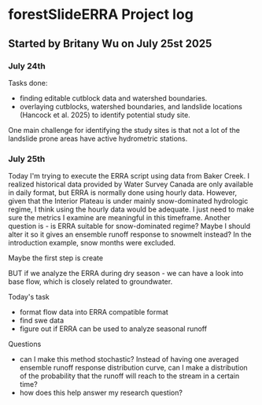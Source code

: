 # forestSlideERRA Project log
## Started by Britany Wu on July 25st 2025

### July 24th
Tasks done: 
- finding editable cutblock data and watershed boundaries.
- overlaying cutblocks, watershed boundaries, and landslide locations (Hancock et al. 2025) to identify potential study site. 

One main challenge for identifying the study sites is that not a lot of the landslide prone areas have active hydrometric stations.

### July 25th 
Today I'm trying to execute the ERRA script using data from Baker Creek. I realized historical data provided by Water Survey Canada are only available in daily format, but ERRA is normally done using hourly data. However, given that the Interior Plateau is under mainly snow-dominated hydrologic regime, I think using the hourly data would be adequate. I just need to make sure the metrics I examine are meaningful in this timeframe. Another question is - is ERRA suitable for snow-dominated regime? Maybe I should alter it so it gives an ensemble runoff response to snowmelt instead? In the introduction example, snow months were excluded. 

Maybe the first step is create 


BUT if we analyze the ERRA during dry season - we can have a look into base flow, which is closely related to groundwater. 

Today's task
- format flow data into ERRA compatible format
- find swe data
- figure out if ERRA can be used to analyze seasonal runoff

Questions
- can I make this method stochastic? Instead of having one averaged ensemble runoff response distribution curve, can I make a distribution of the probability that the runoff will reach to the stream in a certain time? 
- how does this help answer my research question? 



